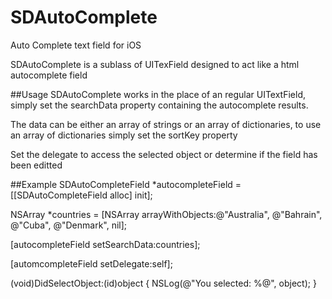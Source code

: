SDAutoComplete
==============

Auto Complete text field for iOS

SDAutoComplete is a sublass of UITexField designed to act like a html autocomplete field

##Usage
SDAutoComplete works in the place of an regular UITextField, simply set the searchData property containing the autocomplete results.

The data can be either an array of strings or an array of dictionaries, to use an array of dictionaries simply set the sortKey property

Set the delegate to access the selected object or determine if the field has been editted

##Example
SDAutoCompleteField *autocompleteField = [[SDAutoCompleteField alloc] init];

NSArray *countries = [NSArray arrayWithObjects:@"Australia", @"Bahrain", @"Cuba", @"Denmark", nil];

[autocompleteField setSearchData:countries];

[automcompleteField setDelegate:self];

(void)DidSelectObject:(id)object
{
  NSLog(@"You selected: %@", object); 
}
